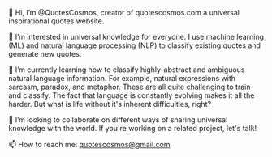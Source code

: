 👋 Hi, I’m @QuotesCosmos, creator of quotescosmos.com a universal inspirational quotes website.

👀 I’m interested in universal knowledge for everyone. I use machine learning (ML) and natural language processing (NLP) to classify existing quotes and generate new quotes.

🌱 I’m currently learning how to classify highly-abstract and ambiguous natural language information. For example, natural expressions with sarcasm, paradox, and metaphor. These are all quite challenging to train and classify. The fact that language is constantly evolving makes it all the harder. But what is life without it's inherent difficulties, right? 

💞️ I’m looking to collaborate on different ways of sharing universal knowledge with the world. If you're working on a related project, let's talk!

📫 How to reach me: quotescosmos@gmail.com

<!---
QuotesCosmos/QuotesCosmos is a ✨ special ✨ repository because its `README.md` (this file) appears on your GitHub profile.
You can click the Preview link to take a look at your changes.
--->
